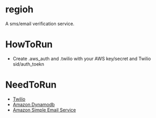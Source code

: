 regioh
==============================
A sms/email verification service.

HowToRun
==============================

  * Create .aws_auth and .twilio with your AWS key/secret and Twilio sid/auth_toekn


NeedToRun
==============================

  * [Twilio](https://www.twilio.com/)
  * [Amazon Dynamodb](http://aws.amazon.com/dynamodb/)
  * [Amazon Simple Email Service](http://aws.amazon.com/ses/)
